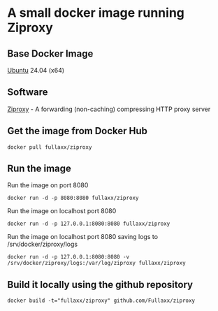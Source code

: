 # A small docker image running Ziproxy

## Base Docker Image
[Ubuntu](https://hub.docker.com/_/ubuntu) 24.04 (x64)

## Software
[Ziproxy](http://ziproxy.sourceforge.net/) - A forwarding (non-caching) compressing HTTP proxy server

## Get the image from Docker Hub
```
docker pull fullaxx/ziproxy
```

## Run the image
Run the image on port 8080
```
docker run -d -p 8080:8080 fullaxx/ziproxy
```
Run the image on localhost port 8080
```
docker run -d -p 127.0.0.1:8080:8080 fullaxx/ziproxy
```
Run the image on localhost port 8080 saving logs to /srv/docker/ziproxy/logs
```
docker run -d -p 127.0.0.1:8080:8080 -v /srv/docker/ziproxy/logs:/var/log/ziproxy fullaxx/ziproxy
```

## Build it locally using the github repository
```
docker build -t="fullaxx/ziproxy" github.com/Fullaxx/ziproxy
```

